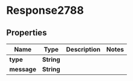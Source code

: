 
# Response2788

## Properties
Name | Type | Description | Notes
------------ | ------------- | ------------- | -------------
**type** | **String** |  | 
**message** | **String** |  | 



